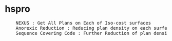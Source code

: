 # hspro


<pre>
	NEXUS : Get All Plans on Each of Iso-cost surfaces
	Anorexic Reduction : Reducing plan density on each surface
	Sequence Covering Code : Further Reduction of plan density on each surface
</pre>